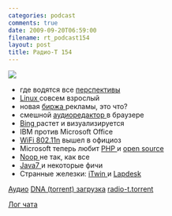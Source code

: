 ```yaml
---
categories: podcast
comments: true
date: 2009-09-20T06:59:00
filename: rt_podcast154
layout: post
title: Радио-Т 154
---
```


![](https://radio-t.com/images/radio-t/rt154.jpg)


- где водятся все [перспективы](http://corp.cnews.ru/news/top/index.shtml?2009/09/18/362407)
- [Linux ](http://www.securitylab.ru/news/385517.php)совсем взрослый
- новая [биржа ](http://internet.cnews.ru/news/top/index.shtml?2009/09/18/362522)рекламы, это что?
- смешной [аудиоредактор ](http://internetno.net/2009/09/18/myna/)в браузере
- [Bing ](http://net.compulenta.ru/459242/)растет и визуализируется
- IBM против Microsoft Office
- [WiFi 802.11n](http://www.linux.org.ru/view-message.jsp?msgid=4043905) вышел в официоз
- Microsoft теперь любит [PHP ](http://www.opennet.ru/opennews/art.shtml?num=23393)и [open source](http://www.linux.org.ru/view-message.jsp?msgid=4034542)
- [Noop ](http://www.opennet.ru/opennews/art.shtml?num=23459)не так, как все
- [Java7 ](http://habrahabr.ru/blogs/java/69811/)и некоторые фичи
- Странные железки: [iTwin ](http://www.engadget.com/2009/09/15/itwin-lets-you-share-files-over-the-internet/)и [Lapdesk](http://www.engadget.com/2009/09/15/logitechs-portable-lapdesk-n315-takes-a-stand-against-carpal-tu/)

[Аудио](http://archive.rucast.net/radio-t/media/rt_podcast154.mp3)
[DNA (torrent) загрузка](http://dnagen.bittorrent.com/bdg/get?url=http%3A%2F%2Fradio-t.com%2Fdownloads%2Frt_podcast154.mp3&name=IT%20Podcast%20Radio-T)
[radio-t.torrent](http://www.radio-t.com/torrents/rt_podcast154.mp3.torrent)

[Лог чата](http://chat.radio-t.com/logs/radio-t-154.html)
<audio src="http://archive.rucast.net/radio-t/media/rt_podcast154.mp3" preload="none"></audio>
